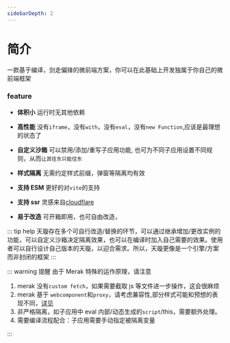 ```yaml
---
sidebarDepth: 2
---
```

# 简介
一款基于编译，剑走偏锋的微前端方案，你可以在此基础上开发独属于你自己的微前端框架

### feature

- **体积小**
  运行时无其他依赖

- **高性能**
  没有`iframe`，没有`with`，没有`eval`，没有`new Function`,应该是最理想的状态了

- **自定义沙箱**
  可以禁用/添加/重写子应用功能, 也可为不同子应用设置不同规则，从而`让其往东只能往东`

- **样式隔离**
  无需约定样式前缀，弹窗等隔离均有效

- **支持 ESM**
  更好的对`vite`的支持

- **支持 ssr**
  灵感来自[cloudflare]()

- **易于改造**
  可开箱即用，也可自由改造，

::: tip help
天璇存在多个可自行改造/替换的环节，可以通过继承增加/更改实例的功能，可以自定义沙箱决定隔离效果，也可以在编译时加入自己需要的效果。使用者可以自行设计自己版本的天璇，以迎合需求。所以，天璇更像是一个引擎/方案而非封闭的框架
::: 


::: warning 提醒
由于 Merak 特殊的运作原理，请注意

1. merak 没有`custom fetch`，如果需要截取 js 等文件进一步操作，这会很麻烦
2. merak 基于 `webcomponent`和`proxy`，请考虑兼容性,部分样式可能和预想的表现不同，[详见]()
3. 非严格隔离，如子应用中 eval 内部/动态生成的`script`/this，需要额外处理。
4. 需要编译流程配合：子应用需要手动指定被隔离变量
  
:::
